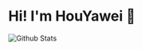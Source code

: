 # Hi! I'm HouYawei 👋

<!--
**houyawei-NO1/houyawei-NO1** is a ✨ _special_ ✨ repository because its `README.md` (this file) appears on your GitHub profile.

Here are some ideas to get you started:

- 🔭 I’m currently working on ...
- 🌱 I’m currently learning ...
- 👯 I’m looking to collaborate on ...
- 🤔 I’m looking for help with ...
- 💬 Ask me about ...
- 📫 How to reach me: ...
- 😄 Pronouns: ...
- ⚡ Fun fact: ...
-->

![Github Stats](https://github-readme-stats.vercel.app/api?username=houyawei-NO1&theme=buefy&show_icons=true&count_private=true)

<!--
## 🌱我的足迹🌱

### CSDN[(炮灰)](https://blog.csdn.net/u011738895?spm=1010.2135.3001.5343)

### amazfitwatchfaces[(WF maker)](https://amazfitwatchfaces.com/search/verge-lite/authorID/35161)

### 米坛社区-华米 Amazfit Verge lite 智能手表青春版[(旧版主)](https://www.bandbbs.cn/forums/66/)

### 坚果PRO2S[(某版主)](https://bbs.smartisan.com/forum.php?mod=forumdisplay&fid=210)

### Deepin[(炮灰)](https://bbs.deepin.org/mine/post)

-->

